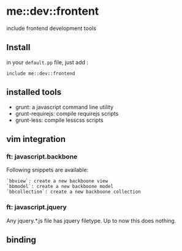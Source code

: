 # me::dev::frontent

include frontend development tools

## Install

in your `default.pp` file, just add :

``` puppet
include me::dev::frontend
```

## installed tools

* grunt: a javascript command line utility
* grunt-requirejs: compile requirejs scripts
* grunt-less: compile lesscss scripts

## vim integration

### ft: javascript.backbone

Following snippets are available:

    `bbview`: create a new backboone view
    `bbmodel`: create a new backboone model
    `bbcollection`: create a new backboone collection

### ft: javascript.jquery

Any jquery.*.js file has jquery filetype. Up to now this does nothing.

## binding

